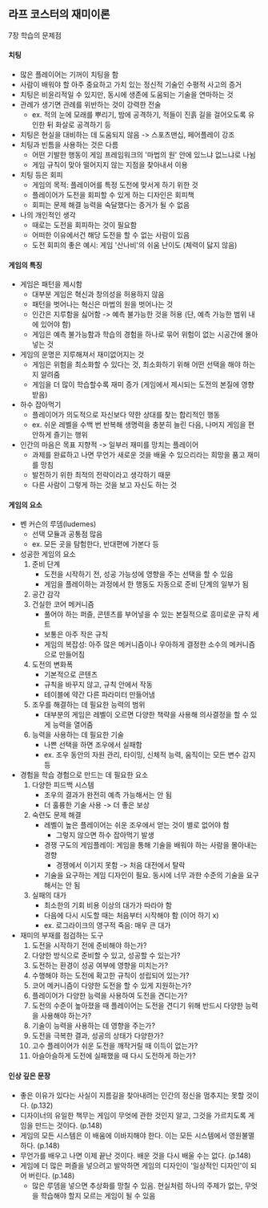## 라프 코스터의 재미이론

7장 학습의 문제점

#### 치팅

- 많은 플레이어는 기꺼이 치팅을 함
- 사람이 배워야 할 아주 중요하고 가치 있는 정신적 기술인 수평적 사고의 증거
- 치팅은 비윤리적일 수 있지만, 동시에 생존에 도움되는 기술을 연마하는 것
- 관례가 생기면 관례를 위반하는 것이 강력한 전술
  - ex. 적의 눈에 모래를 뿌리기, 밤에 공격하기, 적들이 진흙 길을 걸어오도록 유인한 뒤 화살로 공격하기 등
- 치팅은 현실을 대비하는 데 도움되지 않음 -> 스포츠맨십, 페어플레이 강조
- 치팅과 빈틈을 사용하는 것은 다름
  - 어떤 기발한 행동이 게임 프레임워크의 '마법의 원' 안에 있느냐 없느냐로 나뉨
  - 게임 규칙이 맞아 떨어지지 않는 지점을 찾아내서 이용
- 치팅 등은 회피
  - 게임의 목적: 플레이어를 특정 도전에 맞서게 하기 위한 것
  - 플레이어가 도전을 회피할 수 있게 하는 디자인은 회피책
  - 회피는 문제 해결 능력을 숙달했다는 증거가 될 수 없음
- 나의 개인적인 생각
  - 때로는 도전을 회피하는 것이 필요함
  - 어떠한 이유에서건 해당 도전을 할 수 없는 사람이 있음
  - 도전 회피의 좋은 예시: 게임 '산나비'의 쉬움 난이도 (체력이 닳지 않음)
 
#### 게임의 특징

- 게임은 패턴을 제시함
  - 대부분 게임은 혁신과 창의성을 허용하지 않음
  - 패턴을 벗어나는 혁신은 마법의 원을 벗어나는 것
  - 인간은 지루함을 싫어함 -> 예측 불가능한 것을 허용 (단, 예측 가능한 범위 내에 있어야 함)
  - 게임은 예측 불가능함과 학습의 경험을 하나로 묶어 위험이 없는 시공간에 몰아넣는 것
- 게임의 운명은 지루해져서 재미없어지는 것
  - 게임은 위험을 최소화할 수 있다는 것, 최소화하기 위해 어떤 선택을 해야 하는지 알려줌
  - 게임을 더 많이 학습할수록 재미 증가 (게임에서 제시되는 도전의 본질에 영향받음)
- 하수 잡아먹기
  - 플레이어가 의도적으로 자신보다 약한 상대를 찾는 합리적인 행동
  - ex. 쉬운 레벨을 수백 번 반복해 생명력을 충분히 늘린 다음, 나머지 게임을 편안하게 즐기는 행위
- 인간의 마음은 목표 지향적 -> 일부러 재미를 망치는 플레이어
  - 과제를 완료하고 나면 무언가 새로운 것을 배울 수 있으리라는 희망을 품고 재미를 망침
  - 발전하기 위한 최적의 전략이라고 생각하기 때문
  - 다른 사람이 그렇게 하는 것을 보고 자신도 하는 것
 
#### 게임의 요소

- 벤 커슨의 루뎀(ludemes)
  - 선택 모듈과 공통점 많음
  - ex. 모든 곳을 탐험한다, 반대편에 가본다 등
- 성공한 게임의 요소
  1. 준비 단계
     - 도전을 시작하기 전, 성공 가능성에 영향을 주는 선택을 할 수 있음
     - 게임을 플레이하는 과정에서 한 행동도 자동으로 준비 단계의 일부가 됨
  2. 공간 감각
  3. 건실한 코어 메커니즘
     - 풀어야 하는 퍼즐, 콘텐츠를 부어넣을 수 있는 본질적으로 흥미로운 규칙 세트
     - 보통은 아주 작은 규칙
     - 게임의 복잡성: 아주 많은 메커니즘이나 우아하게 결정한 소수의 메커니즘으로 만들어짐
  4. 도전의 변화폭
     - 기본적으로 콘텐츠
     - 규칙을 바꾸지 않고, 규칙 안에서 작동
     - 테이블에 약간 다른 파라미터 만들어냄
  5. 조우를 해결하는 데 필요한 능력의 범위
     - 대부분의 게임은 레벨이 오르면 다양한 책략을 사용해 의사결정을 할 수 있게 능력을 열어줌
  6. 능력을 사용하는 데 필요한 기술
     - 나쁜 선택을 하면 조우에서 실패함
     - ex. 조우 동안의 자원 관리, 타이밍, 신체적 능력, 움직이는 모든 변수 감지 등
- 경험을 학습 경험으로 만드는 데 필요한 요소
  1. 다양한 피드백 시스템
     - 조우의 결과가 완전히 예측 가능해서는 안 됨
     - 더 훌륭한 기술 사용 -> 더 좋은 보상
  2. 숙련도 문제 해결
     - 레벨이 높은 플레이어는 쉬운 조우에서 얻는 것이 별로 없어야 함
       - 그렇지 않으면 하수 잡아먹기 발생
     - 경쟁 구도의 게임플레이: 게임을 통해 기술을 배워야 하는 사람을 몰아내는 경향
       - 경쟁에서 이기지 못함 -> 처음 대전에서 탈락
     - 기술을 요구하는 게임 디자인이 필요. 동시에 너무 과한 수준의 기술을 요구해서는 안 됨
  3. 실패의 대가
     - 최소한의 기회 비용 이상의 대가가 따라야 함
     - 다음에 다시 시도할 때는 처음부터 시작해야 함 (이어 하기 x)
     - ex. 로그라이크의 영구적 죽음: 매우 큰 대가
- 재미의 부재를 점검하는 도구
  1. 도전을 시작하기 전에 준비해야 하는가?
  2. 다양한 방식으로 준비할 수 있고, 성공할 수 있는가?
  3. 도전하는 환경이 성공 여부에 영향을 미치는가?
  4. 수행해야 하는 도전에 확고한 규칙이 성립되어 있는가?
  5. 코어 메커니즘이 다양한 도전을 할 수 있게 지원하는가?
  6. 플레이어가 다양한 능력을 사용하여 도전을 견디는가?
  7. 도전의 수준이 높아졌을 때 플레이어는 도전을 견디기 위해 반드시 다양한 능력을 사용해야 하는가?
  8. 기술이 능력을 사용하는 데 영향을 주는가?
  9. 도전을 극복한 결과, 성공의 상태가 다양한가?
  10. 고수 플레이어가 쉬운 도전을 깨작거릴 때 이득이 없는가?
  11. 아슬아슬하게 도전에 실패했을 때 다시 도전하게 하는가?
  
#### 인상 깊은 문장

- 좋은 이유가 있다는 사실이 지름길을 찾아내려는 인간의 정신을 멈추지는 못할 것이다. (p.132)
- 디자이너의 유일한 책무는 게임이 무엇에 관한 것인지 알고, 그것을 가르치도록 게임을 만드는 것이다. (p.148)
- 게임의 모든 시스템은 이 배움에 이바지해야 한다. 이는 모든 시스템에서 영원불멸하다. (p.148)
- 무언가를 배우고 나면 이제 끝난 것이다. 배운 것을 다시 배울 수는 없다. (p.148)
- 게임에 더 많은 퍼즐을 넣으려고 발악하면 게임의 디자인이 '일상적인 디자인'이 되어 버린다. (p.148)
  - 많은 루뎀을 넣으면 추상화를 망칠 수 있음. 현실처럼 하나의 주제가 없는, 무엇을 학습해야 할지 모르는 게임이 될 수 있음
